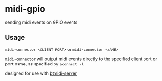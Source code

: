 # midi-gpio
sending midi events on GPIO events
## Usage
`midi-connector <CLIENT:PORT>` or `midi-connector <NAME>`

`midi-connector` will output midi events directly to the specified client port or port name, as specified by `aconnect -l`

designed for use with [btmidi-server](https://github.com/oxesoft/bluez/blob/midi/tools/btmidi-server.c)
